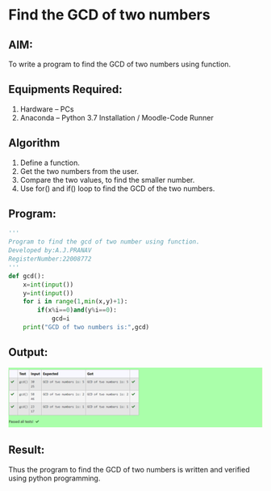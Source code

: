 # Find the GCD of two numbers

## AIM:
To write a program to find the GCD of two numbers using function.

## Equipments Required:
1. Hardware – PCs
2. Anaconda – Python 3.7 Installation / Moodle-Code Runner

## Algorithm
1. Define a function.
2. Get the two numbers from the user.
3. Compare the two values, to find the smaller number.
4. Use for() and if() loop to find the GCD of the two numbers.

## Program:
```python 
'''
Program to find the gcd of two number using function.
Developed by:A.J.PRANAV
RegisterNumber:22008772 
'''
def gcd():
    x=int(input())
    y=int(input())
    for i in range(1,min(x,y)+1):
        if(x%i==0)and(y%i==0):
            gcd=i
    print("GCD of two numbers is:",gcd)       
```

## Output:
![gcd of two number](./gcd2.PNG)


## Result:
Thus the program to find the GCD of two numbers is written and verified using python programming.
